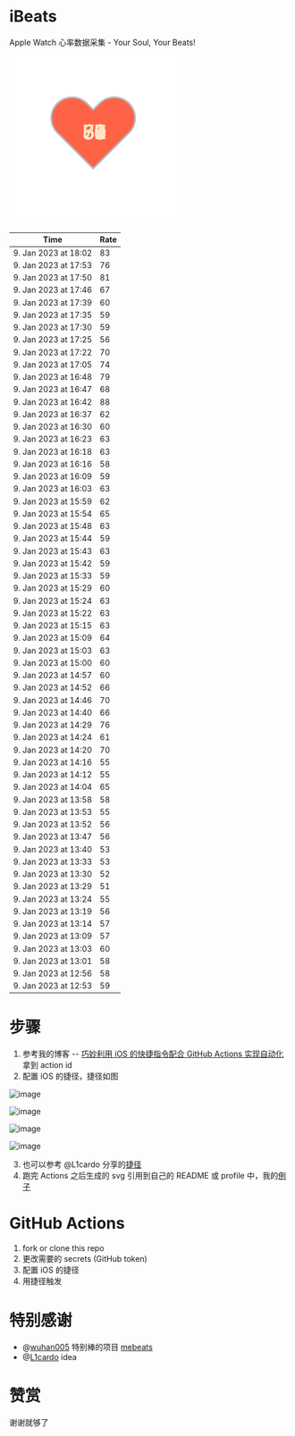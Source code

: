 # iBeats
Apple Watch 心率数据采集 - Your Soul, Your Beats!

![](./files/heart.svg)

<!--START_SECTION:my_heart_rate-->
| Time | Rate | 
 | ---- | ---- | 
| 9. Jan 2023 at 18:02 | 83 |
| 9. Jan 2023 at 17:53 | 76 |
| 9. Jan 2023 at 17:50 | 81 |
| 9. Jan 2023 at 17:46 | 67 |
| 9. Jan 2023 at 17:39 | 60 |
| 9. Jan 2023 at 17:35 | 59 |
| 9. Jan 2023 at 17:30 | 59 |
| 9. Jan 2023 at 17:25 | 56 |
| 9. Jan 2023 at 17:22 | 70 |
| 9. Jan 2023 at 17:05 | 74 |
| 9. Jan 2023 at 16:48 | 79 |
| 9. Jan 2023 at 16:47 | 68 |
| 9. Jan 2023 at 16:42 | 88 |
| 9. Jan 2023 at 16:37 | 62 |
| 9. Jan 2023 at 16:30 | 60 |
| 9. Jan 2023 at 16:23 | 63 |
| 9. Jan 2023 at 16:18 | 63 |
| 9. Jan 2023 at 16:16 | 58 |
| 9. Jan 2023 at 16:09 | 59 |
| 9. Jan 2023 at 16:03 | 63 |
| 9. Jan 2023 at 15:59 | 62 |
| 9. Jan 2023 at 15:54 | 65 |
| 9. Jan 2023 at 15:48 | 63 |
| 9. Jan 2023 at 15:44 | 59 |
| 9. Jan 2023 at 15:43 | 63 |
| 9. Jan 2023 at 15:42 | 59 |
| 9. Jan 2023 at 15:33 | 59 |
| 9. Jan 2023 at 15:29 | 60 |
| 9. Jan 2023 at 15:24 | 63 |
| 9. Jan 2023 at 15:22 | 63 |
| 9. Jan 2023 at 15:15 | 63 |
| 9. Jan 2023 at 15:09 | 64 |
| 9. Jan 2023 at 15:03 | 63 |
| 9. Jan 2023 at 15:00 | 60 |
| 9. Jan 2023 at 14:57 | 60 |
| 9. Jan 2023 at 14:52 | 66 |
| 9. Jan 2023 at 14:46 | 70 |
| 9. Jan 2023 at 14:40 | 66 |
| 9. Jan 2023 at 14:29 | 76 |
| 9. Jan 2023 at 14:24 | 61 |
| 9. Jan 2023 at 14:20 | 70 |
| 9. Jan 2023 at 14:16 | 55 |
| 9. Jan 2023 at 14:12 | 55 |
| 9. Jan 2023 at 14:04 | 65 |
| 9. Jan 2023 at 13:58 | 58 |
| 9. Jan 2023 at 13:53 | 55 |
| 9. Jan 2023 at 13:52 | 56 |
| 9. Jan 2023 at 13:47 | 56 |
| 9. Jan 2023 at 13:40 | 53 |
| 9. Jan 2023 at 13:33 | 53 |
| 9. Jan 2023 at 13:30 | 52 |
| 9. Jan 2023 at 13:29 | 51 |
| 9. Jan 2023 at 13:24 | 55 |
| 9. Jan 2023 at 13:19 | 56 |
| 9. Jan 2023 at 13:14 | 57 |
| 9. Jan 2023 at 13:09 | 57 |
| 9. Jan 2023 at 13:03 | 60 |
| 9. Jan 2023 at 13:01 | 58 |
| 9. Jan 2023 at 12:56 | 58 |
| 9. Jan 2023 at 12:53 | 59 |

<!--END_SECTION:my_heart_rate-->

# 步骤
1. 参考我的博客 -- [巧妙利用 iOS 的快捷指令配合 GitHub Actions 实现自动化](https://github.com/yihong0618/gitblog/issues/198) 拿到 action id
2. 配置 iOS 的捷径，捷径如图

![image](https://user-images.githubusercontent.com/15976103/122154218-0db0b480-ce97-11eb-93bb-5aec07c558dc.png)

![image](https://user-images.githubusercontent.com/15976103/122154236-186b4980-ce97-11eb-8e4b-70551a0391ae.png)

![image](https://user-images.githubusercontent.com/15976103/122154268-2d47dd00-ce97-11eb-902e-3acf292265a9.png)

![image](https://user-images.githubusercontent.com/15976103/122174055-fa144680-ceb4-11eb-9be2-3eb83cd516f7.png)

3. 也可以参考 @L1cardo 分享的[捷径](https://www.icloud.com/shortcuts/6ab6047b459c41ad822ad6b94b1c03d4)
4. 跑完 Actions 之后生成的 svg 引用到自己的 README 或 profile 中，我的[例子](https://github.com/yihong0618) 

# GitHub Actions

1. fork or clone this repo
2. 更改需要的 secrets (GitHub token)
3. 配置 iOS 的捷径
4. 用捷径触发

# 特别感谢
- @[wuhan005](https://github.com/wuhan005) 特别棒的项目 [mebeats](https://github.com/wuhan005/mebeats)
- @[L1cardo](https://github.com/L1cardo) idea

# 赞赏
谢谢就够了
